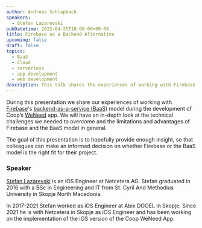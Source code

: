 ```yaml
---
author: Andreas Schlapbach
speakers:
  - Stefan Lazarevski
pubDatetime: 2022-04-25T18:00:00+00:00
title: Firebase as a Backend Alternative
upcoming: false
draft: false
topics:
  - BaaS
  - Cloud
  - serverless
  - app development
  - web development
description: This talk shares the experiences of working with Firebase's backend-as-a-service (BaaS) model during the development of Coop’s WeNeed app.
---
```


During this presentation we share our experiences of working with [Firebase](https://firebase.google.com/)'s [backend-as-a-service (BaaS)](https://en.wikipedia.org/wiki/Backend_as_a_service) model during the development of Coop’s [WeNeed](https://weneed.ch/) app. We will have an in-depth look at the technical challenges we needed to overcome and the limitations and advantages of Firebase and the BaaS model in general.

The goal of this presentation is to hopefully provide enough insight, so that colleagues can make an informed decision on whether Firebase or the BaaS model is the right fit for their project.

### Speaker

[Stefan Lazarevski](https://www.linkedin.com/in/stefan-lazarevski-69276994/) is an iOS Engineer at Netcetera AG. Stefan graduated in 2016 with a BSc in Engineering and IT from St. Cyril And Methodius University in Skopje North Macedonia.

In 2017-2021 Stefan worked as iOS Engineer at Abix DOOEL in Skopje. Since 2021 he is with Netcetera in Skopje as iOS Engineer and has been working on the implementation of the iOS version of the Coop WeNeed App.
